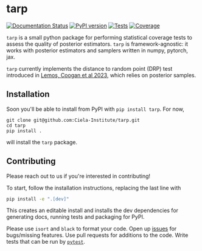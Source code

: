 # tarp

[![Documentation Status](https://readthedocs.org/projects/tarp/badge/?version=latest)](https://tarp.readthedocs.io/en/latest/?badge=latest)
[![PyPI version](https://badge.fury.io/py/tarp.svg)](https://pypi.org/project/targ/)
[![Tests](https://github.com/Ciela-Institute/tarp/actions/workflows/python-app.yml/badge.svg?branch=main)](https://github.com/Ciela-Institute/tarp/actions)
[![Coverage](https://img.shields.io/codecov/c/github/Ciela-Institute/tarp)](https://app.codecov.io/gh/Ciela-Institute/tarp)

`tarp` is a small python package for performing statistical coverage tests to assess
the quality of posterior estimators. `tarp` is framework-agnostic: it works with
posterior estimators and samplers written in numpy, pytorch, jax.

`tarp` currently implements the distance to random point (DRP) test introduced
in [Lemos, Coogan et al 2023](https://arxiv.org/abs/2302.03026), which relies on
posterior samples.

<!-- An upcoming release will implement the highest posterior density region test (HPDR; see [Hermans, Delaunoy et al 2022](https://arxiv.org/abs/2110.06581) or [Cole et al 2022](https://arxiv.org/abs/2111.08030)), which requires a posterior density estimator. -->

## Installation

Soon you'll be able to install from PyPI with `pip install tarp`. For now,
```
git clone git@github.com:Ciela-Institute/tarp.git
cd tarp
pip install .
```
will install the `tarp` package.

## Contributing

Please reach out to us if you're interested in contributing!

To start, follow the installation instructions, replacing the last line with
```bash
pip install -e ".[dev]"
```
This creates an editable install and installs the dev dependencies for generating
docs, running tests and packaging for PyPI.

Please use `isort` and `black` to format your code. Open up [issues](https://github.com/Ciela-Institute/tarp/issues)
for bugs/missing features. Use pull requests for additions to the code. Write tests
that can be run by [`pytest`](https://docs.pytest.org/).
